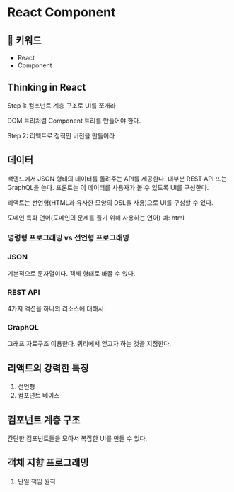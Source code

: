 
# React Component

## :whale2: 키워드

* React
* Component

## Thinking in React

Step 1: 컴포넌트 계층 구조로 UI를 쪼개라

DOM 트리처럼 Component 트리를 만들어야 한다. 


Step 2: 리액트로 정적인 버전을 만들어라


## 데이터

백엔드에서 JSON 형태의 데이터를 돌려주는 API를 제공한다. 대부분 REST API 또는 GraphQL을 쓴다.
프론트는 이 데이터를 사용자가 볼 수 있도록 UI를 구성한다.

리액트는 선언형(HTML과 유사한 모양의 DSL을 사용)으로 UI를 구성할 수 있다.

도메인 특화 언어(도메인의 문제를 풀기 위해 사용하는 언어) 예: html

### 명령형 프로그래밍 vs 선언형 프로그래밍

### JSON

기본적으로 문자열이다. 객체 형태로 바꿀 수 있다.

### REST API

4가지 액션을 하나의 리소스에 대해서

### GraphQL

그래프 자료구조 이용한다. 쿼리에서 얻고자 하는 것을 지정한다.

## 리액트의 강력한 특징

1. 선언형
2. 컴포넌트 베이스

## 컴포넌트 계층 구조

간단한 컴포넌트들을 모아서 복잡한 UI를 만들 수 있다.

## 객체 지향 프로그래밍

1. 단일 책임 원칙

